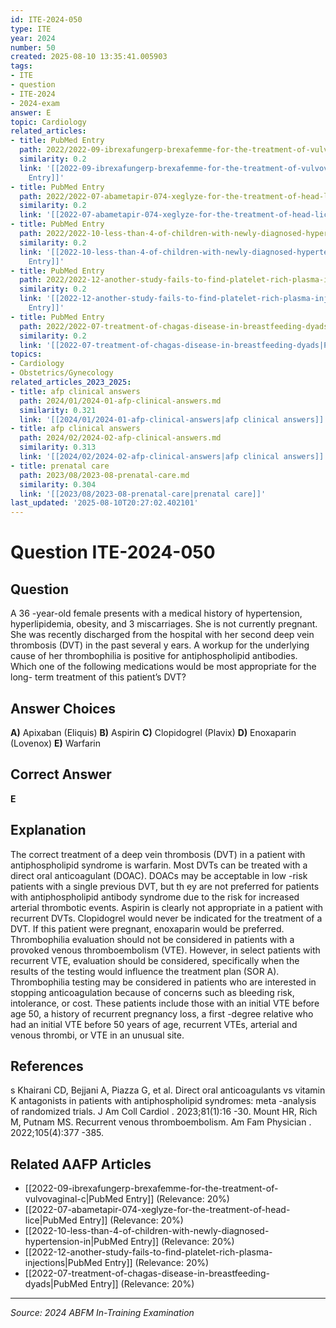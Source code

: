 ```yaml
---
id: ITE-2024-050
type: ITE
year: 2024
number: 50
created: 2025-08-10 13:35:41.005903
tags:
- ITE
- question
- ITE-2024
- 2024-exam
answer: E
topic: Cardiology
related_articles:
- title: PubMed Entry
  path: 2022/2022-09-ibrexafungerp-brexafemme-for-the-treatment-of-vulvovaginal-c.md
  similarity: 0.2
  link: '[[2022-09-ibrexafungerp-brexafemme-for-the-treatment-of-vulvovaginal-c|PubMed
    Entry]]'
- title: PubMed Entry
  path: 2022/2022-07-abametapir-074-xeglyze-for-the-treatment-of-head-lice.md
  similarity: 0.2
  link: '[[2022-07-abametapir-074-xeglyze-for-the-treatment-of-head-lice|PubMed Entry]]'
- title: PubMed Entry
  path: 2022/2022-10-less-than-4-of-children-with-newly-diagnosed-hypertension-in.md
  similarity: 0.2
  link: '[[2022-10-less-than-4-of-children-with-newly-diagnosed-hypertension-in|PubMed
    Entry]]'
- title: PubMed Entry
  path: 2022/2022-12-another-study-fails-to-find-platelet-rich-plasma-injections.md
  similarity: 0.2
  link: '[[2022-12-another-study-fails-to-find-platelet-rich-plasma-injections|PubMed
    Entry]]'
- title: PubMed Entry
  path: 2022/2022-07-treatment-of-chagas-disease-in-breastfeeding-dyads.md
  similarity: 0.2
  link: '[[2022-07-treatment-of-chagas-disease-in-breastfeeding-dyads|PubMed Entry]]'
topics:
- Cardiology
- Obstetrics/Gynecology
related_articles_2023_2025:
- title: afp clinical answers
  path: 2024/01/2024-01-afp-clinical-answers.md
  similarity: 0.321
  link: '[[2024/01/2024-01-afp-clinical-answers|afp clinical answers]]'
- title: afp clinical answers
  path: 2024/02/2024-02-afp-clinical-answers.md
  similarity: 0.313
  link: '[[2024/02/2024-02-afp-clinical-answers|afp clinical answers]]'
- title: prenatal care
  path: 2023/08/2023-08-prenatal-care.md
  similarity: 0.304
  link: '[[2023/08/2023-08-prenatal-care|prenatal care]]'
last_updated: '2025-08-10T20:27:02.402101'
---
```


# Question ITE-2024-050

## Question
A 36 -year-old female presents with a medical history of hypertension, hyperlipidemia, obesity, and 3 
miscarriages. She is not currently pregnant. She was recently discharged from the hospital with her 
second deep vein thrombosis (DVT) in the past several y ears. A workup for the underlying cause of 
her thrombophilia is positive for antiphospholipid antibodies.  
 Which one of the following medications would be most appropriate for the long- term treatment of 
this patient’s DVT?

## Answer Choices
**A)** Apixaban (Eliquis)
**B)** Aspirin
**C)** Clopidogrel (Plavix)
**D)** Enoxaparin (Lovenox)
**E)** Warfarin

## Correct Answer
**E**

## Explanation
The correct treatment of a deep vein thrombosis (DVT) in a patient with antiphospholipid syndrome is warfarin. Most DVTs can be treated with a direct oral anticoagulant (DOAC). DOACs may be acceptable in low -risk patients with a single previous DVT, but th ey are not preferred for patients with antiphospholipid antibody syndrome due to the risk for increased arterial thrombotic events. Aspirin is clearly not appropriate in a patient with recurrent DVTs. Clopidogrel would never be indicated for the treatment of a DVT. If this patient were pregnant, enoxaparin would be preferred. Thrombophilia evaluation should not be considered in patients with a provoked venous thromboembolism (VTE). However, in select patients with recurrent VTE, evaluation should be considered, specifically when the results of the testing would influence the treatment plan (SOR A). Thrombophilia testing may be considered in patients who are interested in stopping anticoagulation because of concerns such as bleeding risk, intolerance, or cost. These patients include those with an initial VTE before age 50, a history of recurrent pregnancy loss, a first -degree relative who had an initial VTE before 50 years of age, recurrent VTEs, arterial and venous thrombi, or VTE in an unusual site.

## References
s Khairani CD, Bejjani A, Piazza G, et al. Direct oral anticoagulants vs vitamin K antagonists in patients with antiphospholipid syndromes: meta -analysis of randomized trials. J Am Coll Cardiol . 2023;81(1):16 -30. Mount HR, Rich M, Putnam MS. Recurrent venous thromboembolism. Am Fam Physician . 2022;105(4):377 -385.

## Related AAFP Articles
- [[2022-09-ibrexafungerp-brexafemme-for-the-treatment-of-vulvovaginal-c|PubMed Entry]] (Relevance: 20%)
- [[2022-07-abametapir-074-xeglyze-for-the-treatment-of-head-lice|PubMed Entry]] (Relevance: 20%)
- [[2022-10-less-than-4-of-children-with-newly-diagnosed-hypertension-in|PubMed Entry]] (Relevance: 20%)
- [[2022-12-another-study-fails-to-find-platelet-rich-plasma-injections|PubMed Entry]] (Relevance: 20%)
- [[2022-07-treatment-of-chagas-disease-in-breastfeeding-dyads|PubMed Entry]] (Relevance: 20%)

---
*Source: 2024 ABFM In-Training Examination*